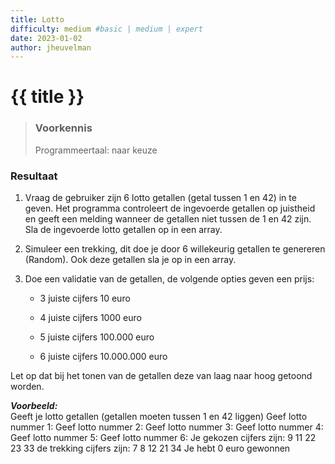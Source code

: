```yaml
---
title: Lotto
difficulty: medium #basic | medium | expert
date: 2023-01-02
author: jheuvelman
---
```




# {{ title }}

> ### Voorkennis
> Programmeertaal: naar keuze

### Resultaat

1.  Vraag de gebruiker zijn 6 lotto getallen (getal tussen 1 en 42) in
    te geven. Het programma controleert de ingevoerde getallen op
    juistheid en geeft een melding wanneer de getallen niet tussen de 1
    en 42 zijn. Sla de ingevoerde lotto getallen op in een array.

2.  Simuleer een trekking, dit doe je door 6 willekeurig getallen te
    genereren (Random). Ook deze getallen sla je op in een array.

3.  Doe een validatie van de getallen, de volgende opties geven een
    prijs:

    - 3 juiste cijfers 10 euro

    - 4 juiste cijfers 1000 euro

    - 5 juiste cijfers 100.000 euro

    - 6 juiste cijfers 10.000.000 euro

Let op dat bij het tonen van de getallen deze van laag naar hoog getoond
worden.

***Voorbeeld:***  
Geeft je lotto getallen (getallen moeten tussen 1 en 42 liggen) Geef
lotto nummer 1: Geef lotto nummer 2: Geef lotto nummer 3: Geef lotto
nummer 4: Geef lotto nummer 5: Geef lotto nummer 6: Je gekozen cijfers
zijn: 9 11 22 23 33 de trekking cijfers zijn: 7 8 12 21 34 Je hebt 0
euro gewonnen
